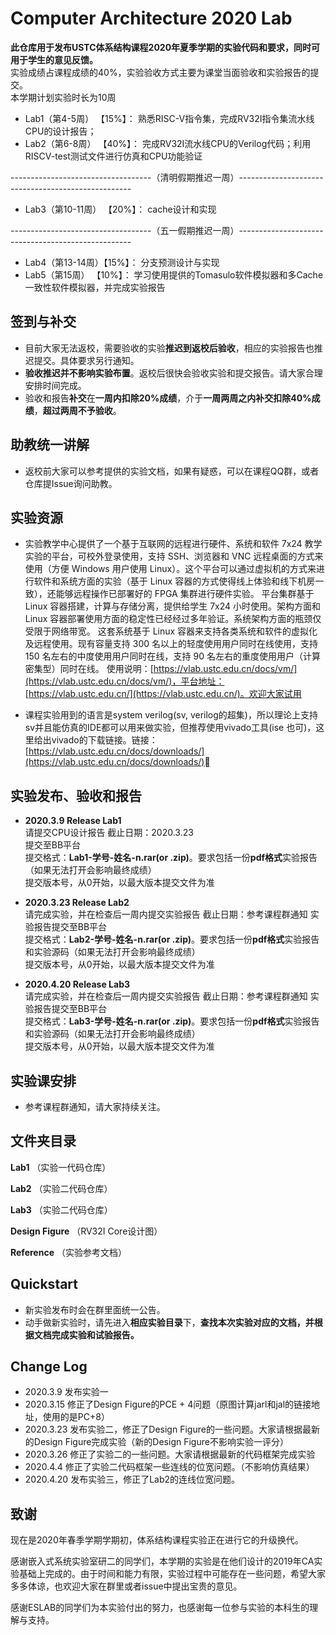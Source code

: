 Computer Architecture 2020 Lab
=====================

**此仓库用于发布USTC体系结构课程2020年夏季学期的实验代码和要求，同时可用于学生的意见反馈。**  
实验成绩占课程成绩的40%，实验验收方式主要为课堂当面验收和实验报告的提交。  
本学期计划实验时长为10周  

* Lab1（第4-5周）  【15%】： 熟悉RISC-V指令集，完成RV32I指令集流水线CPU的设计报告；
* Lab2（第6-8周）  【40%】： 完成RV32I流水线CPU的Verilog代码；利用RISCV-test测试文件进行仿真和CPU功能验证

-----------------------------------（清明假期推迟一周）---------------------------------------------------

* Lab3（第10-11周） 【20%】： cache设计和实现

-----------------------------------（五一假期推迟一周）---------------------------------------------------

* Lab4（第13-14周）【15%】： 分支预测设计与实现
* Lab5（第15周）   【10%】： 学习使用提供的Tomasulo软件模拟器和多Cache一致性软件模拟器，并完成实验报告


## 签到与补交

* 目前大家无法返校，需要验收的实验**推迟到返校后验收**，相应的实验报告也推迟提交。具体要求另行通知。
* **验收推迟并不影响实验布置**。返校后很快会验收实验和提交报告。请大家合理安排时间完成。
* 验收和报告**补交**在**一周内扣除20%成绩**，介于**一周两周之内补交扣除40%成绩**，**超过两周不予验收**。

## 助教统一讲解

* 返校前大家可以参考提供的实验文档，如果有疑惑，可以在课程QQ群，或者仓库提Issue询问助教。


## 实验资源


* 实验教学中心提供了一个基于互联网的远程进行硬件、系统和软件 7x24 教学实验的平台，可校外登录使用，支持 SSH、浏览器和 VNC 远程桌面的方式来使用（方便 Windows 用户使用 Linux）。这个平台可以通过虚拟机的方式来进行软件和系统方面的实验（基于 Linux 容器的方式使得线上体验和线下机房一致），还能够远程操作已部署好的 FPGA 集群进行硬件实验。
平台集群基于 Linux 容器搭建，计算与存储分离，提供给学生 7x24 小时使用。架构方面和 Linux 容器部署使用方面的稳定性已经经过多年验证。系统架构方面的瓶颈仅受限于网络带宽。
这套系统基于 Linux 容器来支持各类系统和软件的虚拟化及远程使用。现有容量支持 300 名以上的轻度使用用户同时在线使用，支持 150 名左右的中度使用用户同时在线，支持 90 名左右的重度使用用户（计算密集型）同时在线。
使用说明：[https://vlab.ustc.edu.cn/docs/vm/](https://vlab.ustc.edu.cn/docs/vm/)，平台地址：[https://vlab.ustc.edu.cn/](https://vlab.ustc.edu.cn/)。欢迎大家试用

* 课程实验用到的语言是system verilog(sv, verilog的超集)，所以理论上支持sv并且能仿真的IDE都可以用来做实验，但推荐使用vivado工具(ise 也可)，这里给出vivado的下载链接。链接：[https://vlab.ustc.edu.cn/docs/downloads/](https://vlab.ustc.edu.cn/docs/downloads/)


## 实验发布、验收和报告

* **2020.3.9 Release Lab1**  
  请提交CPU设计报告 截止日期：2020.3.23  
  提交至BB平台  
  提交格式：**Lab1-学号-姓名-n.rar(or .zip)**。要求包括一份**pdf格式**实验报告（如果无法打开会影响最终成绩）  
  提交版本号，从0开始，以最大版本提交文件为准  

* **2020.3.23 Release Lab2**  
  请完成实验，并在检查后一周内提交实验报告 截止日期：参考课程群通知
  实验报告提交至BB平台  
  提交格式：**Lab2-学号-姓名-n.rar(or .zip)**。要求包括一份**pdf格式**实验报告和实验源码（如果无法打开会影响最终成绩）  
  提交版本号，从0开始，以最大版本提交文件为准  

* **2020.4.20 Release Lab3**  
  请完成实验，并在检查后一周内提交实验报告 截止日期：参考课程群通知
  实验报告提交至BB平台  
  提交格式：**Lab3-学号-姓名-n.rar(or .zip)**。要求包括一份**pdf格式**实验报告和实验源码（如果无法打开会影响最终成绩）  
  提交版本号，从0开始，以最大版本提交文件为准  

## 实验课安排

* 参考课程群通知，请大家持续关注。

## 文件夹目录

**Lab1** （实验一代码仓库）

**Lab2** （实验二代码仓库）

**Lab3** （实验二代码仓库）

**Design Figure** （RV32I Core设计图）

**Reference** （实验参考文档）




## Quickstart

* 新实验发布时会在群里面统一公告。  
* 动手做新实验时，请先进入**相应实验目录**下，**查找本次实验对应的文档，并根据文档完成实验和试验报告。**  

## Change Log

* 2020.3.9 发布实验一
* 2020.3.15 修正了Design Figure的PCE + 4问题（原图计算jarl和jal的链接地址，使用的是PC+8）
* 2020.3.23 发布实验二，修正了Design Figure的一些问题。大家请根据最新的Design Figure完成实验（新的Design Figure不影响实验一评分）
* 2020.3.26 修正了实验二的一些问题。大家请根据最新的代码框架完成实验
* 2020.4.4  修正了实验二代码框架一些连线的位宽问题。（不影响仿真结果）
* 2020.4.20 发布实验三，修正了Lab2的连线位宽问题。


## 致谢

现在是2020年春季学期学期初，体系结构课程实验正在进行它的升级换代。

感谢嵌入式系统实验室研二的同学们，本学期的实验是在他们设计的2019年CA实验基础上完成的。由于时间和能力有限，实验过程中可能存在一些问题，希望大家多多体谅，也欢迎大家在群里或者issue中提出宝贵的意见。

感谢ESLAB的同学们为本实验付出的努力，也感谢每一位参与实验的本科生的理解与支持。
